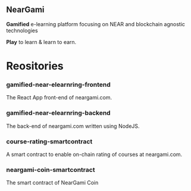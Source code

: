 ## NearGami

**Gamified** e-learning platform focusing on NEAR and blockchain agnostic technologies

**Play** to learn & learn to earn.

# Reositories

### gamified-near-elearnring-frontend

The React App front-end of neargami.com.

### gamified-near-elearnring-backend

The back-end of neargami.com written using NodeJS.

### course-rating-smartcontract

A smart contract to enable on-chain rating of courses at neargami.com.

### neargami-coin-smartcontract

The smart contract of NearGami Coin

